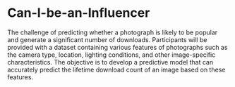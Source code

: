 # Can-I-be-an-Influencer

The challenge of predicting whether a photograph is likely to be popular and generate a significant number of downloads. Participants will be provided with a dataset containing various features of photographs such as the camera type, location, lighting conditions, and other image-specific characteristics. The objective is to develop a predictive model that can accurately predict the lifetime download count of an image based on these features.
